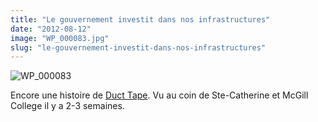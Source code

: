 ```yaml
---
title: "Le gouvernement investit dans nos infrastructures"
date: "2012-08-12"
image: "WP_000083.jpg"
slug: "le-gouvernement-investit-dans-nos-infrastructures"
---
```


![](images/WP_000083.jpg "WP_000083")

Encore une histoire de [Duct Tape](https://fred.dev/le-duct-tape-cest-bon-aussi-pour/ "Le Duct tape c’est bon aussi pour…"). Vu au coin de Ste-Catherine et McGill College il y a 2-3 semaines.
